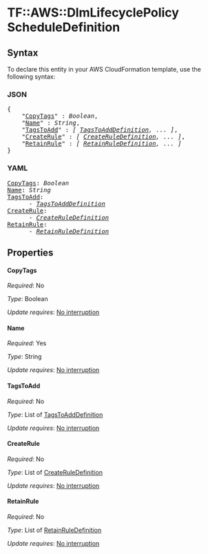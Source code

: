 # TF::AWS::DlmLifecyclePolicy ScheduleDefinition

## Syntax

To declare this entity in your AWS CloudFormation template, use the following syntax:

### JSON

<pre>
{
    "<a href="#copytags" title="CopyTags">CopyTags</a>" : <i>Boolean</i>,
    "<a href="#name" title="Name">Name</a>" : <i>String</i>,
    "<a href="#tagstoadd" title="TagsToAdd">TagsToAdd</a>" : <i>[ <a href="tagstoadddefinition.md">TagsToAddDefinition</a>, ... ]</i>,
    "<a href="#createrule" title="CreateRule">CreateRule</a>" : <i>[ <a href="createruledefinition.md">CreateRuleDefinition</a>, ... ]</i>,
    "<a href="#retainrule" title="RetainRule">RetainRule</a>" : <i>[ <a href="retainruledefinition.md">RetainRuleDefinition</a>, ... ]</i>
}
</pre>

### YAML

<pre>
<a href="#copytags" title="CopyTags">CopyTags</a>: <i>Boolean</i>
<a href="#name" title="Name">Name</a>: <i>String</i>
<a href="#tagstoadd" title="TagsToAdd">TagsToAdd</a>: <i>
      - <a href="tagstoadddefinition.md">TagsToAddDefinition</a></i>
<a href="#createrule" title="CreateRule">CreateRule</a>: <i>
      - <a href="createruledefinition.md">CreateRuleDefinition</a></i>
<a href="#retainrule" title="RetainRule">RetainRule</a>: <i>
      - <a href="retainruledefinition.md">RetainRuleDefinition</a></i>
</pre>

## Properties

#### CopyTags

_Required_: No

_Type_: Boolean

_Update requires_: [No interruption](https://docs.aws.amazon.com/AWSCloudFormation/latest/UserGuide/using-cfn-updating-stacks-update-behaviors.html#update-no-interrupt)

#### Name

_Required_: Yes

_Type_: String

_Update requires_: [No interruption](https://docs.aws.amazon.com/AWSCloudFormation/latest/UserGuide/using-cfn-updating-stacks-update-behaviors.html#update-no-interrupt)

#### TagsToAdd

_Required_: No

_Type_: List of <a href="tagstoadddefinition.md">TagsToAddDefinition</a>

_Update requires_: [No interruption](https://docs.aws.amazon.com/AWSCloudFormation/latest/UserGuide/using-cfn-updating-stacks-update-behaviors.html#update-no-interrupt)

#### CreateRule

_Required_: No

_Type_: List of <a href="createruledefinition.md">CreateRuleDefinition</a>

_Update requires_: [No interruption](https://docs.aws.amazon.com/AWSCloudFormation/latest/UserGuide/using-cfn-updating-stacks-update-behaviors.html#update-no-interrupt)

#### RetainRule

_Required_: No

_Type_: List of <a href="retainruledefinition.md">RetainRuleDefinition</a>

_Update requires_: [No interruption](https://docs.aws.amazon.com/AWSCloudFormation/latest/UserGuide/using-cfn-updating-stacks-update-behaviors.html#update-no-interrupt)

